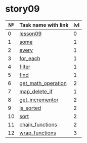 # story09

| №   | Task name with link                                  | lvl |
| --- | ---------------------------------------------------- | --- |
| 0   | [lesson09](./lesson09/README.md)                     | 0   |
| 1   | [some](./some/README.md)                             | 1   |
| 2   | [every](./every/README.md)                           | 1   |
| 3   | [for_each](./for_each/README.md)                     | 1   |
| 4   | [filter](./filter/README.md)                         | 1   |
| 5   | [find](./find/README.md)                             | 1   |
| 6   | [get_math_operation](./get_math_operation/README.md) | 2   |
| 7   | [map_delete_if](./map_delete_if/README.md)           | 1   |
| 8   | [get_incrementor](./get_incrementor/README.md)       | 2   |
| 9   | [is_sorted](./is_sorted/README.md)                   | 2   |
| 10  | [sort](./sort/README.md)                             | 2   |
| 11  | [chain_functions](./chain_functions/README.md)       | 2   |
| 12  | [wrap_functions](./wrap_functions/README.md)         | 3   |
